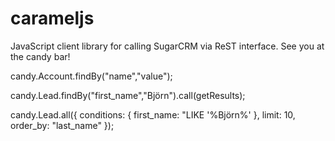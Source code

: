 carameljs
=========

JavaScript client library for calling SugarCRM via ReST interface. See you at the candy bar!

candy.Account.findBy("name","value");

candy.Lead.findBy("first_name","Björn").call(getResults);

candy.Lead.all({
  conditions: { first_name: "LIKE '%Björn%' },
  limit: 10,
  order_by: "last_name"
});